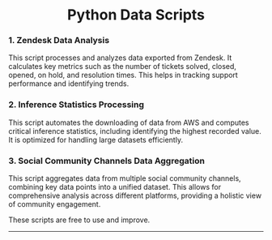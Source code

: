 <h1 align=center>Python Data Scripts</h1>
<p></p>
<h3>1. Zendesk Data Analysis</h3>
This script processes and analyzes data exported from Zendesk. It calculates key metrics such as the number of tickets solved, closed, opened, on hold, and resolution times. This helps in tracking support performance and identifying trends.
<p></p>
<h3>2. Inference Statistics Processing</h3>
This script automates the downloading of data from AWS and computes critical inference statistics, including identifying the highest recorded value. It is optimized for handling large datasets efficiently.
<p></p>
<h3>3. Social Community Channels Data Aggregation</h3>
This script aggregates data from multiple social community channels, combining key data points into a unified dataset. This allows for comprehensive analysis across different platforms, providing a holistic view of community engagement.
<p></p>
These scripts are free to use and improve.
<hr/>
